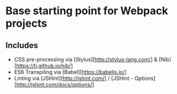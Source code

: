 # Base starting point for Webpack projects

## Includes
- CSS pre-processing via [Stylus][http://stylus-lang.com/] & [Nib][https://tj.github.io/nib/]
- ES6 Transpiling via [Babel][https://babeljs.io/]
- Linting via [JSHint][http://jshint.com/] / [JSHint - Options][http://jshint.com/docs/options/]
